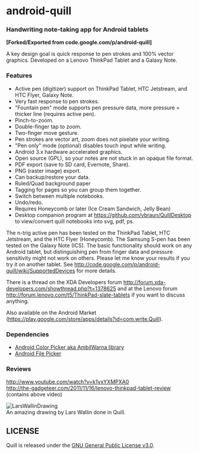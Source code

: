 android-quill
=============

### Handwriting note-taking app for Android tablets
**[Forked/Exported from code.google.com/p/android-quill]**

A key design goal is quick response to pen strokes and 100% vector graphics. Developed on a Lenovo ThinkPad Tablet and a Galaxy Note.

### Features
  * Active pen (digitizer) support on ThinkPad Tablet, HTC Jetstream, and HTC Flyer, Galaxy Note.
  * Very fast response to pen strokes.
  * "Fountain pen" mode supports pen pressure data, more pressure = thicker line (requires active pen).
  * Pinch-to-zoom.
  * Double-finger tap to zoom.
  * Two-finger move gesture.
  * Pen strokes are vector art, zoom does not pixelate your writing.
  * "Pen only" mode (optional) disables touch input while writing.
  * Android 3.x hardware accelerated graphics.
  * Open source (GPL), so your notes are not stuck in an opaque file format.
  * PDF export (save to SD card, Evernote, Share).
  * PNG (raster image) export.
  * Can backup/restore your data.
  * Ruled/Quad background paper
  * Tagging for pages so you can group them together.
  * Switch between multiple notebooks.
  * Undo/redo.
  * Requires Honeycomb or later (Ice Cream Sandwich, Jelly Bean)
  * Desktop companion program at https://github.com/vbraun/QuillDesktop to view/convert quill notebooks into svg, pdf, ps.

The n-trig active pen has been tested on the ThinkPad Tablet, HTC Jetstream, and the HTC Flyer (Honeycomb). The Samsung S-pen has been tested on the Galaxy Note (ICS). The basic functionality should work on any Android tablet, but distinguishing pen from finger data and pressure sensitivity might not work on others. Please let me know your results if you try it on another tablet. See http://code.google.com/p/android-quill/wiki/SupportedDevices for more details.

There is a thread on the XDA Developers forum http://forum.xda-developers.com/showthread.php?t=1378625 and at the Lenovo forum http://forum.lenovo.com/t5/ThinkPad-slate-tablets if you want to discuss anything.

Also available on the Android Market (https://play.google.com/store/apps/details?id=com.write.Quill).

### Dependencies
  * [Android Color Picker aka AmbilWarna library](https://github.com/yukuku/ambilwarna)
  * [Android File Picker](http://code.google.com/p/android-file-picker)

### Reviews
http://www.youtube.com/watch?v=k1yxYXMPXA0  
http://the-gadgeteer.com/2011/11/16/lenovo-thinkpad-tablet-review (contains above video)

![LarsWallinDrawing](../blob/master/doc/screenshot-quill-android.png "An amazing drawing by Lars Wallin done in Quill")  
An amazing drawing by Lars Wallin done in Quill.

## LICENSE

Quill is released under the [GNU General Public License v3.0](../blob/master/LICENSE).
